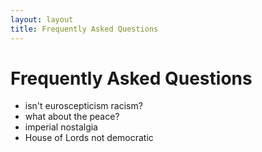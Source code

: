 ```yaml
---
layout: layout
title: Frequently Asked Questions
---
```


Frequently Asked Questions
==========================

* isn't euroscepticism racism?
* what about the peace?
* imperial nostalgia
* House of Lords not democratic

